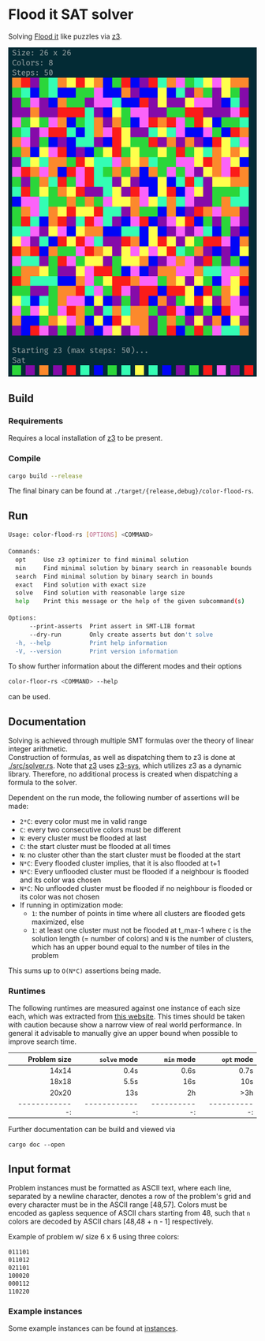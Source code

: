 # Flood it SAT solver

Solving [Flood it][0] like puzzles via [z3][2].

![logo](logo.png)

## Build

### Requirements

Requires a local installation of [z3][2] to be present.

### Compile

```sh
cargo build --release
```

The final binary can be found at `./target/{release,debug}/color-flood-rs`.

## Run

```sh
Usage: color-flood-rs [OPTIONS] <COMMAND>

Commands:
  opt     Use z3 optimizer to find minimal solution
  min     Find minimal solution by binary search in reasonable bounds
  search  Find minimal solution by binary search in bounds
  exact   Find solution with exact size
  solve   Find solution with reasonable large size
  help    Print this message or the help of the given subcommand(s)

Options:
      --print-asserts  Print assert in SMT-LIB format
      --dry-run        Only create asserts but don't solve
  -h, --help           Print help information
  -V, --version        Print version information
```

To show further information about the different modes and their options

```sh
color-floor-rs <COMMAND> --help
```

can be used.

## Documentation

Solving is achieved through multiple SMT formulas over the theory of linear integer
arithmetic.  
Construction of formulas, as well as dispatching them to z3 is done at
[./src/solver.rs](./src/solver.rs). Note that [z3][z3] uses [z3-sys][z3-sys], which utilizes z3
as a dynamic library. Therefore, no additional process is created when dispatching a formula to
the solver.

Dependent on the run mode, the following number of assertions will be made:
- `2*C`: every color must me in valid range
- `C`: every two consecutive colors must be different 
- `N`: every cluster must be flooded at last
- `C`: the start cluster must be flooded at all times
- `N`: no cluster other than the start cluster must be flooded at the start
- `N*C`: Every flooded cluster implies, that it is also flooded at t+1
- `N*C`: Every unflooded cluster must be flooded if a neighbour is flooded and its color was chosen
- `N*C`: No unflooded cluster must be flooded if no neighbour is flooded or its color was not chosen
- If running in optimization mode:
  - `1`: the number of points in time where all clusters are flooded gets maximized, else
  - `1`: at least one cluster must not be flooded at t_max-1
where `C` is the solution length (= number of colors) and `N` is the number of clusters, which
has an upper bound equal to the number of tiles in the problem

This sums up to `O(N*C)` assertions being made.

### Runtimes

The following runtimes are measured against one instance of each size each, which was extracted from
[this website][0]. This times should be taken with caution because show a narrow view of real world
performance. In general it advisable to manually give an upper bound when possible to improve search
time.

| Problem size | `solve` mode | `min` mode | `opt` mode |
|-------------:|-------------:|-----------:|-----------:|
|14x14         |0.4s          |0.6s        |0.7s        |
|18x18         |5.5s          |16s         |10s         |
|20x20         |13s           |2h          |>3h         |
|-------------:|-------------:|-----------:|-----------:|

Further documentation can be build and viewed via
```shell
cargo doc --open
```

## Input format

Problem instances must be formatted as ASCII text, where each line, separated by a newline character,
denotes a row of the problem's grid and every character must be in the ASCII range [48,57].
Colors must be encoded as gapless sequence of ASCII chars starting from 48, such that `n` colors
are decoded by ASCII chars [48,48 + n - 1] respectively.

Example of problem w/ size 6 x 6 using three colors:

```shell
011101
011012
021101
100020
000112
110220
```

### Example instances

Some example instances can be found at [instances](./instances/).

[0]: https://unixpapa.com/floodit
[1]: https://www.janko.at/Spiele/Farbflutung
[2]: https://github.com/Z3Prover/z3
[z3]: https://github.com/prove-rs/z3.rs/tree/master/z3
[z3-sys]: https://github.com/prove-rs/z3.rs/tree/master/z3-sys